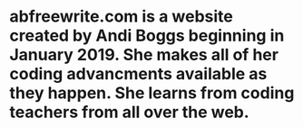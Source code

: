 # abfreewrite.com is a website created by Andi Boggs beginning in January 2019. She makes all of her coding advancments available as they happen. She learns from coding teachers from all over the web. 
